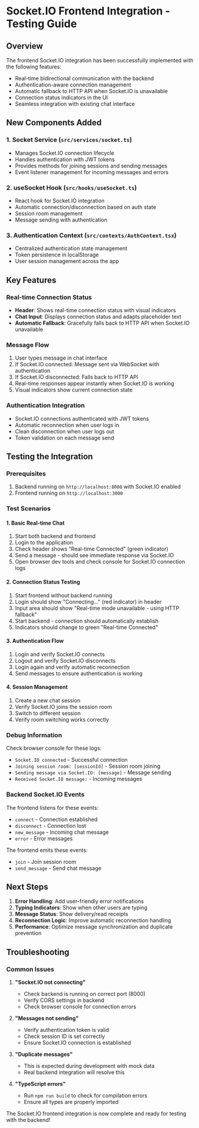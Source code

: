 # Socket.IO Frontend Integration - Testing Guide

## Overview

The frontend Socket.IO integration has been successfully implemented with the following features:

- Real-time bidirectional communication with the backend
- Authentication-aware connection management
- Automatic fallback to HTTP API when Socket.IO is unavailable
- Connection status indicators in the UI
- Seamless integration with existing chat interface

## New Components Added

### 1. Socket Service (`src/services/socket.ts`)
- Manages Socket.IO connection lifecycle
- Handles authentication with JWT tokens
- Provides methods for joining sessions and sending messages
- Event listener management for incoming messages and errors

### 2. useSocket Hook (`src/hooks/useSocket.ts`)
- React hook for Socket.IO integration
- Automatic connection/disconnection based on auth state
- Session room management
- Message sending with authentication

### 3. Authentication Context (`src/contexts/AuthContext.tsx`)
- Centralized authentication state management
- Token persistence in localStorage
- User session management across the app

## Key Features

### Real-time Connection Status
- **Header**: Shows real-time connection status with visual indicators
- **Chat Input**: Displays connection status and adapts placeholder text
- **Automatic Fallback**: Gracefully falls back to HTTP API when Socket.IO unavailable

### Message Flow
1. User types message in chat interface
2. If Socket.IO connected: Message sent via WebSocket with authentication
3. If Socket.IO disconnected: Falls back to HTTP API
4. Real-time responses appear instantly when Socket.IO is working
5. Visual indicators show current connection state

### Authentication Integration
- Socket.IO connections authenticated with JWT tokens
- Automatic reconnection when user logs in
- Clean disconnection when user logs out
- Token validation on each message send

## Testing the Integration

### Prerequisites
1. Backend running on `http://localhost:8000` with Socket.IO enabled
2. Frontend running on `http://localhost:3000`

### Test Scenarios

#### 1. Basic Real-time Chat
1. Start both backend and frontend
2. Login to the application
3. Check header shows "Real-time Connected" (green indicator)
4. Send a message - should see immediate response via Socket.IO
5. Open browser dev tools and check console for Socket.IO connection logs

#### 2. Connection Status Testing
1. Start frontend without backend running
2. Login should show "Connecting..." (red indicator) in header
3. Input area should show "Real-time mode unavailable - using HTTP fallback"
4. Start backend - connection should automatically establish
5. Indicators should change to green "Real-time Connected"

#### 3. Authentication Flow
1. Login and verify Socket.IO connects
2. Logout and verify Socket.IO disconnects
3. Login again and verify automatic reconnection
4. Send messages to ensure authentication is working

#### 4. Session Management
1. Create a new chat session
2. Verify Socket.IO joins the session room
3. Switch to different session
4. Verify room switching works correctly

### Debug Information

Check browser console for these logs:
- `Socket.IO connected` - Successful connection
- `Joining session room: [sessionId]` - Session room joining
- `Sending message via Socket.IO: [message]` - Message sending
- `Received Socket.IO message:` - Incoming messages

### Backend Socket.IO Events

The frontend listens for these events:
- `connect` - Connection established
- `disconnect` - Connection lost
- `new_message` - Incoming chat message
- `error` - Error messages

The frontend emits these events:
- `join` - Join session room
- `send_message` - Send chat message

## Next Steps

1. **Error Handling**: Add user-friendly error notifications
2. **Typing Indicators**: Show when other users are typing
3. **Message Status**: Show delivery/read receipts
4. **Reconnection Logic**: Improve automatic reconnection handling
5. **Performance**: Optimize message synchronization and duplicate prevention

## Troubleshooting

### Common Issues

1. **"Socket.IO not connecting"**
   - Check backend is running on correct port (8000)
   - Verify CORS settings in backend
   - Check browser console for connection errors

2. **"Messages not sending"**
   - Verify authentication token is valid
   - Check session ID is set correctly
   - Ensure Socket.IO connection is established

3. **"Duplicate messages"**
   - This is expected during development with mock data
   - Real backend integration will resolve this

4. **"TypeScript errors"**
   - Run `npm run build` to check for compilation errors
   - Ensure all types are properly imported

The Socket.IO frontend integration is now complete and ready for testing with the backend!
